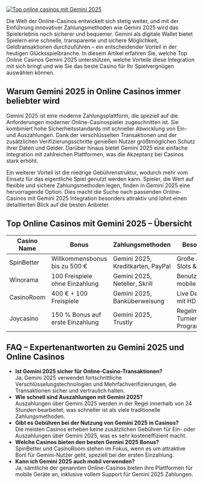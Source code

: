 [![Top online casinos mit Gemini 2025](https://123-caf.pages.dev/gitsignup.png)](https://vrmoo.ru/Bt82HjjY)

<p>Die Welt der Online-Casinos entwickelt sich stetig weiter, und mit der Einführung innovativer Zahlungsmethoden wie Gemini 2025 wird das Spielerlebnis noch sicherer und bequemer. Gemini als digitale Wallet bietet Spielern eine schnelle, transparente und sichere Möglichkeit, Geldtransaktionen durchzuführen – ein entscheidender Vorteil in der heutigen Glücksspielbranche. In diesem Artikel erfahren Sie, welche Top Online Casinos Gemini 2025 unterstützen, welche Vorteile diese Integration mit sich bringt und wie Sie das beste Casino für Ihr Spielvergnügen auswählen können.</p>  <h2>Warum Gemini 2025 in Online Casinos immer beliebter wird</h2> <p>Gemini 2025 ist eine moderne Zahlungsplattform, die speziell auf die Anforderungen moderner Online-Casinospieler zugeschnitten ist. Sie kombiniert hohe Sicherheitsstandards mit schneller Abwicklung von Ein- und Auszahlungen. Dank der verschlüsselten Transaktionen und der zusätzlichen Verifizierungsschritte genießen Nutzer größtmöglichen Schutz ihrer Daten und Gelder. Darüber hinaus bietet Gemini 2025 eine einfache Integration mit zahlreichen Plattformen, was die Akzeptanz bei Casinos stark erhöht.</p> <p>Ein weiterer Vorteil ist die niedrige Gebührenstruktur, wodurch mehr vom Einsatz für das eigentliche Spiel genutzt werden kann. Spieler, die Wert auf flexible und sichere Zahlungsmethoden legen, finden in Gemini 2025 eine hervorragende Option. Dies macht die Suche nach passenden Online-Casinos mit Gemini 2025 Integration besonders attraktiv und lohnt einen detaillierten Blick auf die besten Anbieter.</p>  <h2>Top Online Casinos mit Gemini 2025 – Übersicht</h2> <table>   <thead>     <tr>       <th>Casino Name</th>       <th>Bonus</th>       <th>Zahlungsmethoden</th>       <th>Besonderheiten</th>     </tr>   </thead>   <tbody>     <tr>       <td>SpinBetter</td>       <td>Willkommensbonus bis zu 500 €</td>       <td>Gemini 2025, Kreditkarten, PayPal</td>       <td>Große Auswahl an Slots & Live Casino</td>     </tr>     <tr>       <td>Winorama</td>       <td>100 Freispiele ohne Einzahlung</td>       <td>Gemini 2025, Neteller, Skrill</td>       <td>Benutzerfreundliche mobile Plattform</td>     </tr>     <tr>       <td>CasinoRoom</td>       <td>400 € + 100 Freispiele</td>       <td>Gemini 2025, Banküberweisung</td>       <td>Live Dealer Spiele mit HD-Qualität</td>     </tr>     <tr>       <td>Joycasinо</td>       <td>150 % Bonus auf erste Einzahlung</td>       <td>Gemini 2025, Trustly</td>       <td>Regelmäßige Turniere & VIP-Programm</td>     </tr>   </tbody> </table>  <h2>FAQ – Expertenantworten zu Gemini 2025 und Online Casinos</h2> <ul>   <li><strong>Ist Gemini 2025 sicher für Online-Casino-Transaktionen?</strong><br>Ja, Gemini 2025 verwendet fortschrittliche Verschlüsselungstechnologien und Mehrfachverifizierungen, die Transaktionen sicher und vertraulich halten.</li>   <li><strong>Wie schnell sind Auszahlungen mit Gemini 2025?</strong><br>Auszahlungen über Gemini 2025 werden in der Regel innerhalb von 24 Stunden bearbeitet, was schneller ist als viele traditionelle Zahlungsmethoden.</li>   <li><strong>Gibt es Gebühren bei der Nutzung von Gemini 2025 in Casinos?</strong><br>Die meisten Casinos erheben keine zusätzlichen Gebühren für Ein- oder Auszahlungen über Gemini 2025, was es sehr kosteneffizient macht.</li>   <li><strong>Welche Casinos bieten den besten Gemini 2025 Bonus?</strong><br>SpinBetter und CasinoRoom stehen im Fokus, wenn es um attraktive Boni für Gemini-Nutzer geht, speziell bei der ersten Einzahlung.</li>   <li><strong>Kann ich Gemini 2025 auch mobil verwenden?</strong><br>Ja, sämtliche der genannten Online-Casinos bieten ihre Plattformen für mobile Geräte an, inklusive vollem Support für Gemini 2025 Zahlungen.</li> </ul>